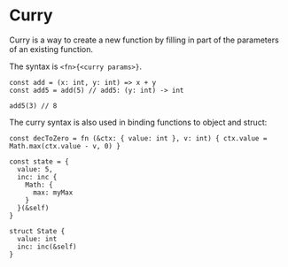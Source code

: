 # Curry

Curry is a way to create a new function by filling in part of the parameters of an existing function.

The syntax is `<fn>{<curry params>}`.

```uni
const add = (x: int, y: int) => x + y
const add5 = add(5) // add5: (y: int) -> int

add5(3) // 8
```

The curry syntax is also used in binding functions to object and struct:

```uni
const decToZero = fn (&ctx: { value: int }, v: int) { ctx.value = Math.max(ctx.value - v, 0) }

const state = {
  value: 5,
  inc: inc {
    Math: {
      max: myMax
    }
  }(&self)
}

struct State {
  value: int
  inc: inc(&self)
}
```
